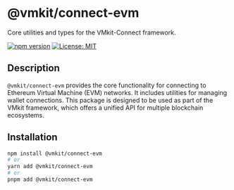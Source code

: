 # @vmkit/connect-evm

Core utilities and types for the VMkit-Connect framework.

[![npm version](https://img.shields.io/npm/v/@vmkit/connect-evm.svg?style=flat)](https://www.npmjs.com/package/@vmkit/connect-evm)
[![License: MIT](https://img.shields.io/badge/License-MIT-blue.svg)](https://opensource.org/licenses/MIT)

## Description

`@vmkit/connect-evm` provides the core functionality for connecting to Ethereum Virtual Machine (EVM) networks. It includes utilities for managing wallet connections. This package is designed to be used as part of the VMkit framework, which offers a unified API for multiple blockchain ecosystems.

## Installation

```bash
npm install @vmkit/connect-evm
# or
yarn add @vmkit/connect-evm
# or
pnpm add @vmkit/connect-evm
